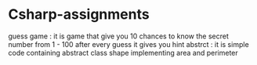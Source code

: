 # Csharp-assignments
guess game : it is game that give you 10 chances to know the secret number from 1 - 100 after every guess it gives you hint
abstrct : it is simple code containing abstract class shape implementing area and perimeter

